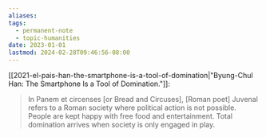 ```yaml
---
aliases: 
tags:
  - permanent-note
  - topic-humanities
date: 2023-01-01
lastmod: 2024-02-28T09:46:56-08:00
---
```

[[2021-el-pais-han-the-smartphone-is-a-tool-of-domination|"Byung-Chul Han: The Smartphone Is a Tool of Domination."]]:
>In Panem et circenses \[or Bread and Circuses], \[Roman poet] Juvenal refers to a Roman society where political action is not possible. People are kept happy with free food and entertainment. Total domination arrives when society is only engaged in play.